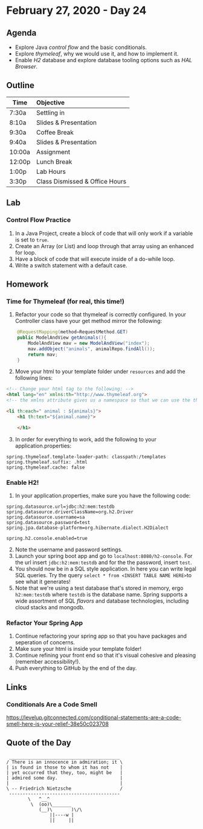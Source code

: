 # February 27, 2020 - Day 24


## Agenda

- Explore Java *control flow* and the basic conditionals. 
- Explore *thymeleaf*, why we would use it, and how to implement it. 
- Enable *H2* database and explore database tooling options such as *HAL Browser*. 

## Outline

| Time   | Objective                        |
| -------|:---------------------------------|
| 7:30a  | Settling in                      |
| 8:10a  | Slides & Presentation            |
| 9:30a  | Coffee Break                     |
| 9:40a  | Slides & Presentation            |
| 10:00a | Assignment                       |
| 12:00p | Lunch Break                      |
| 1:00p  | Lab Hours                        |
| 3:30p  | Class Dismissed & Office Hours   |

## Lab

### Control Flow Practice

1. In a Java Project, create a block of code that will only work if a variable is set to `true`.
2. Create an Array (or List) and loop through that array using an enhanced for loop. 
3. Have a block of code that will execute inside of a do-while loop.
4. Write a switch statement with a default case. 

## Homework

### Time for Thymeleaf (for real, this time!)

1. Refactor your code so that thymeleaf is correctly configured. In your Controller class have your get method mirror the following:

```Java
    @RequestMapping(method=RequestMethod.GET)
    public ModelAndView getAnimals(){
        ModelAndView mav = new ModelAndView("index");
        mav.addObject("animals", animalRepo.findAll());
        return mav;
    }
```

2. Move your html to your template folder under `resources` and add the following lines:

```HTML
<!-- Change your html tag to the following: -->
<html lang="en" xmlns:th="http://www.thymeleaf.org">
<!-- the xmlns attribute gives us a namespace so that we can use the th attribute -->

<li th:each=" animal : ${animals}">
    <h1 th:text="${animal.name}">

    </h1>

```

3. In order for everything to work, add the following to your application.properties: 


 ```.properties
spring.thymeleaf.template-loader-path: classpath:/templates
spring.thymeleaf.suffix: .html
spring.thymeleaf.cache: false

```

### Enable H2! 

1. In your application.properties, make sure you have the following code:
```.properties
spring.datasource.url=jdbc:h2:mem:testdb
spring.datasource.driverClassName=org.h2.Driver
spring.datasource.username=sa
spring.datasource.password=test
spring.jpa.database-platform=org.hibernate.dialect.H2Dialect

spring.h2.console.enabled=true
```
2. Note the username and password settings. 
3. Launch your spring boot app and go to `localhost:8080/h2-console`. For the url insert `jdbc:h2:mem:testdb` and for the the password, insert `test`. 
4. You should now be in a SQL style application. In here you can write legal SQL queries. Try the query `select * from <INSERT TABLE NAME HERE>`to see what it generates! 
5. Note that we're using a test database that's stored in memory, ergo `h2:mem:testdb` where `testdb` is the database name. Spring supports a wide assortment of SQL *flavors* and database technologies, including cloud stacks and mongodb. 

### Refactor Your Spring App

1. Continue refactoring your spring app so that you have packages and seperation of concerns. 
2. Make sure your html is inside your template folder! 
3. Continue refining your front end so that it's visual cohesive and pleasing (remember accessibility!). 
4. Push everything to GitHub by the end of the day.  


## Links

### Conditionals Are a Code Smell

https://levelup.gitconnected.com/conditional-statements-are-a-code-smell-here-is-your-relief-38e50c023708


## Quote of the Day 
````
 _________________________________________
/ There is an innocence in admiration; it \
| is found in those to whom it has not    |
| yet occurred that they, too, might be   |
| admired some day.                       |
|                                         |
\ -- Friedrich Nietzsche                  /
 -----------------------------------------
        \   ^__^
         \  (oo)\_______
            (__)\       )\/\
                ||----w |
                ||     ||

````